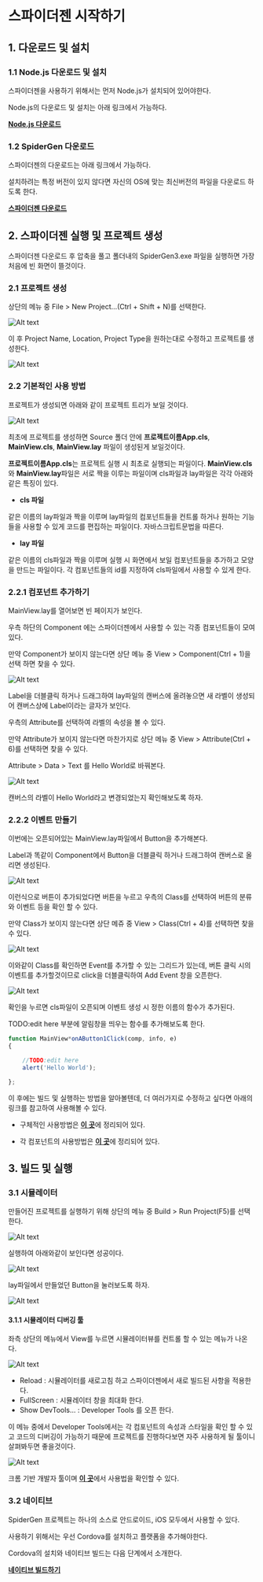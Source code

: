 # 스파이더젠 시작하기

## 1. 다운로드 및 설치

### 1.1 Node.js 다운로드 및 설치

스파이더젠을 사용하기 위해서는 먼저 Node.js가 설치되어 있어야한다.

Node.js의 다운로드 및 설치는 아래 링크에서 가능하다.

[**Node.js 다운로드**](https://nodejs.org/ko/)

### 1.2 SpiderGen 다운로드

스파이더젠의 다운로드는 아래 링크에서 가능하다.

설치하려는 특정 버전이 있지 않다면 자신의 OS에 맞는 최신버전의 파일을 다운로드 하도록 한다.

[**스파이더젠 다운로드**](https://www.spidergen.org:8454/)

## 2. 스파이더젠 실행 및 프로젝트 생성

스파이더젠 다운로드 후 압축을 풀고 폴더내의 SpiderGen3.exe 파일을 실행하면 가장 처음에 빈 화면이 뜰것이다.

### 2.1 프로젝트 생성

상단의 메뉴 중 File > New Project...(Ctrl + Shift + N)를 선택한다.

![Alt text](./NewProject.png)

이 후 Project Name, Location, Project Type을 원하는대로 수정하고 프로젝트를 생성한다.

![Alt text](./NewProjectDlg.png)

### 2.2 기본적인 사용 방법

프로젝트가 생성되면 아래와 같이 프로젝트 트리가 보일 것이다.

![Alt text](./ProjectTree.png)

최초에 프로젝트를 생성하면 Source 폴더 안에 **프로젝트이름App.cls**, **MainView.cls**, **MainView.lay** 파일이 생성된게 보일것이다.

**프로젝트이름App.cls**는 프로젝트 실행 시 최초로 실행되는 파일이다. **MainView.cls**와 **MainView.lay**파일은 서로 짝을 이루는 파일이며 cls파일과 lay파일은 각각 아래와 같은 특징이 있다.

* **cls 파일**

같은 이름의 lay파일과 짝을 이루며 lay파일의 컴포넌트들을 컨트롤 하거나 원하는 기능들을 사용할 수 있게 코드를 편집하는 파일이다. 자바스크립트문법을 따른다.

* **lay 파일**

같은 이름의 cls파일과 짝을 이루며 실행 시 화면에서 보일 컴포넌트들을 추가하고 모양을 만드는 파일이다. 각 컴포넌트들의 id를 지정하여 cls파일에서 사용할 수 있게 한다.

### 2.2.1 컴포넌트 추가하기

MainView.lay를 열어보면 빈 페이지가 보인다.

우측 하단의 Component 에는 스파이더젠에서 사용할 수 있는 각종 컴포넌트들이 모여 있다.

만약 Component가 보이지 않는다면 상단 메뉴 중 View > Component(Ctrl + 1)을 선택 하면 찾을 수 있다.

![Alt text](./Component.png)

Label을 더블클릭 하거나 드래그하여 lay파일의 캔버스에 올려놓으면 새 라벨이 생성되어 캔버스상에 Label이라는 글자가 보인다.

우측의 Attribute를 선택하여 라벨의 속성을 볼 수 있다.

만약 Attribute가 보이지 않는다면 마찬가지로 상단 메뉴 중 View > Attribute(Ctrl + 6)를 선택하면 찾을 수 있다.

Attribute > Data > Text 를 Hello World로 바꿔본다.

![Alt text](./HelloWorld.png)

캔버스의 라벨이 Hello World라고 변경되었는지 확인해보도록 하자.

### 2.2.2 이벤트 만들기

이번에는 오픈되어있는 MainView.lay파일에서 Button을 추가해본다.

Label과 똑같이 Component에서 Button을 더블클릭 하거나 드래그하여 캔버스로 올리면 생성된다.

![Alt text](./NewButton.png)

이런식으로 버튼이 추가되었다면 버튼을 누르고 우측의 Class를 선택하여 버튼의 분류와 이벤트 등을 확인 할 수 있다.

만약 Class가 보이지 않는다면 상단 메쥬 중 View > Class(Ctrl + 4)를 선택하면 찾을 수 있다.

![Alt text](./BtnClass.png)

이와같이 Class를 확인하면 Event를 추가할 수 있는 그리드가 있는데, 버튼 클릭 시의 이벤트를 추가할것이므로 click을 더블클릭하여 Add Event 창을 오픈한다.

![Alt text](./AddEvent.png)

확인을 누르면 cls파일이 오픈되며 이벤트 생성 시 정한 이름의 함수가 추가된다.

TODO:edit here 부분에 알림창을 띄우는 함수를 추가해보도록 한다.

```Javascript
function MainView*onAButton1Click(comp, info, e)
{

	//TODO:edit here
	alert('Hello World');

};
```

이 후에는 빌드 및 실행하는 방법을 알아볼텐데, 더 여러가지로 수정하고 싶다면 아래의 링크를 참고하여 사용해볼 수 있다.

* 구체적인 사용방법은 [**이 곳**](https://wikidocs.net/22777)에 정리되어 있다.

* 각 컴포넌트의 사용방법은 [**이 곳**](http://manual.spidergen.org/)에 정리되어 있다.

## 3. 빌드 및 실행

### 3.1 시뮬레이터

만들어진 프로젝트를 실행하기 위해 상단의 메뉴 중 Build > Run Project(F5)를 선택 한다.

![Alt text](./RunProject.png)

실행하여 아래와같이 보인다면 성공이다.

![Alt text](./Simulaotr.png)

lay파일에서 만들었던 Button을 눌러보도록 하자.

![Alt text](./HelloWorldAlert.png)

#### 3.1.1 시뮬레이터 디버깅 툴

좌측 상단의 메뉴에서 View를 누르면 시뮬레이터뷰를 컨트롤 할 수 있는 메뉴가 나온다.

![Alt text](./SimulatorMenu.png)

* Reload : 시뮬레이터를 새로고침 하고 스파이더젠에서 새로 빌드된 사항을 적용한다.
* FullScreen : 시뮬레이터 창을 최대화 한다.
* Show DevTools... : Developer Tools 를 오픈 한다.

이 메뉴 중에서 Developer Tools에서는 각 컴포넌트의 속성과 스타일을 확인 할 수 있고 코드의 디버깅이 가능하기 때문에 프로젝트를 진행하다보면 자주 사용하게 될 툴이니 살펴봐두면 좋을것이다.

![Alt text](./DevTools.png)

크롬 기반 개발자 툴이며 [**이 곳**](https://developers.google.com/web/tools/chrome-devtools)에서 사용법을 확인할 수 있다.

### 3.2 네이티브

SpiderGen 프로젝트는 하나의 소스로 안드로이드, iOS 모두에서 사용할 수 있다.

사용하기 위해서는 우선 Cordova를 설치하고 플랫폼을 추가해야한다.

Cordova의 설치와 네이티브 빌드는 다음 단계에서 소개한다.

[**네이티브 빌드하기**](./CordovaStart.md)
